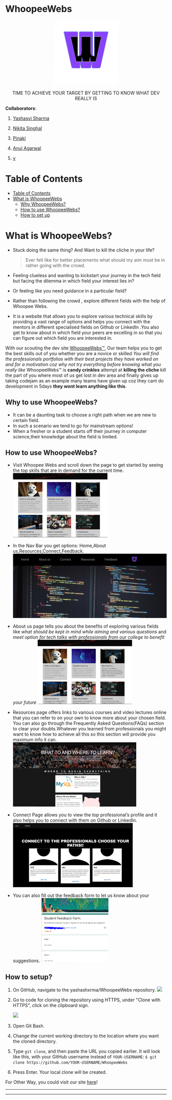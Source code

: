 # WhoopeeWebs
<p align="center">
    <img src=img/ww.png height=200>
</p>
<p align="center">TIME TO ACHIEVE YOUR TARGET BY GETTING TO KNOW WHAT DEV REALLY IS</p>


**Collaborators**:

1. [Yashasvi Sharma](https://github.com/yashashxrma)

2. [Nikita Singhal](https://github.com/nikita78699)

3. [Pinaki](https://github.com/pinaki18)

4. [Anuj Agarwal](https://github.com/anuj489/anuj489.git)

5. [v]()

# Table of Contents

- [Table of Contents](#table-of-contents)
- [What is WhoopeeWebs](#What-is-WhoopeeWebs)
  - [Why WhoopeeWebs?](#Why-to-use-WhoopeeWebs)
  - [How to use WhoopeeWebs?](#how-to-use-WhoopeeWebs)
  - [How to set up](#how-to-set-up)

# What is WhoopeeWebs?

- Stuck doing the same thing? And Want to kill the cliche in your life?

  > Ever felt like for better placements what should my aim must be in rather going with the crowd.

- Feeling clueless and wanting to kickstart your journey in the tech field but facing the dilemma in which field your interest lies in?
- Or feeling like you need guidance in a particular field?
- Rather than following the crowd , explore different fields with the help of Whoopee Webs.
- It is a website that allows you to explore various technical skills by providing a vast range of options and helps you connect with the mentors in different specialised fields on Github or LinkedIn .You also get to know about in which field your peers are excelling in so that you can figure out which field you are interested in.

With our scouting the dev site [WhoopeeWebs™](https://unruffled-mayer-0f7872.netlify.app/), Our team helps you to get the best skills out of you whether you are a novice or skilled *You will find the professionals portfolios with their best projects they have worked on and for a motivation coz why not try everything before knowing what you really like*  WhoopeeWebs™ is **candy crinkles** attempt at **killing the cliche** kill the part of you where most of us get lost in dev area and finally gives up taking codejam as an example many teams have given up coz they cant do development in 5days **they wont learn anything like this**.
## Why to use WhoopeeWebs?
- It can be a daunting task to choose a right path when we are new to certain field. 
- In such a scenario we tend to go for mainstream options!
- When a fresher or a student starts off their journey in computer science,their knowledge about the field is limited.

## How to use WhoopeeWebs?
- Visit Whoopee Webs and scroll down the page to get started by seeing the top skills that are in demand for the current time.
  <img src=img/2.PNG height=200>


- In the Nav Bar you get options: Home,About us,Resources,Connect,Feedback.
  <img src=img/1.PNG height=200>


- About us page tells you about the benefits of exploring various fields like *what should be kept in mind while aiming and various questions* and *meet option for tech talks with professionals from our college to benefit your future*
    <img src=img/2.PNG height=200>

- Resources page offers links to various courses and video lectures online that you can refer to on your own to know more about your chosen field. You can also go through the Frequently Asked Questions(FAQs) section to clear your doubts.Whatever you learned from professionals you might want to know how to achieve all this so this section will provide you maximum info it can.
    <img src=img/3.PNG height=200>
  
- Connect Page allows you to view the top professional’s profile and it also helps you to connect with them on Github or LinkedIn.
    <img src=img/4.PNG height=200>


- You can also fill out the feedback form to let us know about your suggestions.
    <img src=img/5.PNG height=200>




## How to setup?

1. On GitHub, navigate to the yashashxrma/WhoopeeWebs repository.
   <img src=src/components/Homepage/ss3.PNG>

2. Go to code for cloning the repository using HTTPS, under "Clone with HTTPS", click on the clipboard sign.

   <img src=src/components/Homepage/ss4.PNG>

3. Open Git Bash.
4. Change the current working directory to the location where you want the cloned directory.
5. Type `git clone`, and then paste the URL you copied earlier. It will look like this, with your GitHub username instead of `YOUR-USERNAME`:
    `$ git clone https://github.com/YOUR-USERNAME/WhoopeeWebs`

6. Press Enter. Your local clone will be created.
    
For Other Way, you could visit our site [here](https://unruffled-mayer-0f7872.netlify.app/)!

---


---
